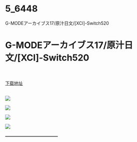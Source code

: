 # 5_6448
G-MODEアーカイブス17/原汁日文/[XCI]-Switch520
# G-MODEアーカイブス17/原汁日文/[XCI]-Switch520
 <br/></br>
[下载地址](https://www.switch520.cc/article/6448 "下载地址")
<br/></br>

<p><span><strong><img src="https://www.switch520.cc/muke_img/upload_art_editor_20200930-1_b784430eb671acb9d7e10b7152ac5ff7.jpg"></strong></span></p>
<p><span><strong><img src="https://www.switch520.cc/muke_img/upload_art_editor_20200930-1_803422b37d65f6a22ce0cfe0289180e1.jpg"></strong></span></p>
<p><span><strong><img src="https://www.switch520.cc/muke_img/upload_art_editor_20200930-1_d9d197528d7f80c37a12a9f14729259f.jpg"></strong></span></p>
<p><span><strong><img src="https://www.switch520.cc/muke_img/upload_art_editor_20200930-1_ce2450b201787d27bf6053a39a2681b3.jpg"></strong></span></p>
<p></p>
<p></p>
<p><span><strong>————————————</strong></span></p>
